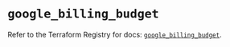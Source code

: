 # `google_billing_budget`

Refer to the Terraform Registry for docs: [`google_billing_budget`](https://registry.terraform.io/providers/hashicorp/google-beta/6.15.0/docs/resources/google_billing_budget).
